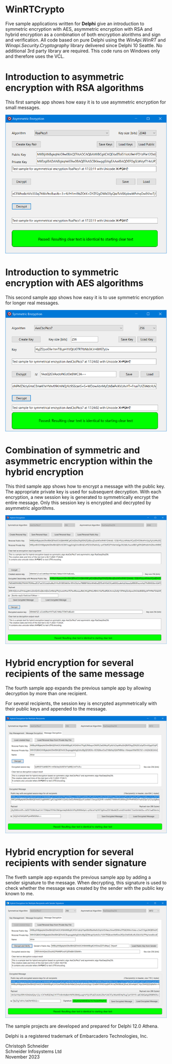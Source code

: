 # WinRTCrypto
Five sample applications written for **Delphi** give an introduction to symmetric encryption with AES, asymmetric encryption with RSA and hybrid encryption as a combination of both encryption alorithms and sign and verification. 
All code based on pure Delphi using the _WinApi.WinRT_ and _Winapi.Security.Cryptography_ library delivered since Delphi 10 Seattle. No additional 3rd party library are required. 
This code runs on Windows only and therefore uses the VCL.

# Introduction to asymmetric encryption with RSA algorithms

This first sample app shows how easy it is to use asymmetric encryption for small messages.

![AsymmetricEncryption App in Action](AsymmetricEncryption.png)

# Introduction to symmetric encryption with AES algorithms

This second sample app shows how easy it is to use symmetric encryption for longer real messages.

![SymmetricEncryption App in Action](SymmetricEncryption.png)

# Combination of symmetric and asymmetric encryption within the hybrid encryption 

This third sample app shows how to encrypt a message with the public key. 
The appropriate private key is used for subsequent decryption. 
With each encryption, a new session key is generated to symmetrically encrypt the entire message. 
Only this session key is encrypted and decrypted by asymmetric algorithms. 

![HybridEncryption App in Action](HybridEncryptionApp.png)

# Hybrid encryption for several recipients of the same message 

The fourth sample app expands the previous sample app by allowing decryption by more than one recipient.

For several recipients, the session key is encrypted asymmetrically with their public keys and appended to the message.

![MultiRecipientHybridEncryption App in Action](MultiRecipientHybridEncryptionApp.png)

# Hybrid encryption for several recipients with sender signature 

The fiveth sample app expands the previous sample app by adding a sender signature to the message. 
When decrypting, this signature is used to check whether the message was created by the sender with the public key known to me.  

![MultiRecipientHybridEncryptionSign App in Action](MultiRecipientHybridEncryptionWithSignApp.png)

The sample projects are developed and prepared for Delphi 12.0 Athena.

Delphi is a registered trademark of Embarcadero Technologies, Inc.

Christoph Schneider<br>
Schneider Infosystems Ltd<br> 
November 2023
